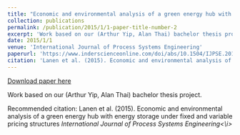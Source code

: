 ```yaml
---
title: "Economic and environmental analysis of a green energy hub with energy storage under fixed and variable pricing structures"
collection: publications
permalink: /publication/2015/1/1-paper-title-number-2
excerpt: 'Work based on our (Arthur Yip, Alan Thai) bachelor thesis project.'
date: 2015/1/1
venue: 'International Journal of Process Systems Engineering'
paperurl: 'https://www.inderscienceonline.com/doi/abs/10.1504/IJPSE.2015.071434'
citation: 'Lanen et al. (2015). Economic and environmental analysis of a green energy hub with energy storage under fixed and variable pricing structures <i>International Journal of Process Systems Engineering<\i>'
---
```


<a href='https://www.inderscienceonline.com/doi/abs/10.1504/IJPSE.2015.071434'>Download paper here</a>

Work based on our (Arthur Yip, Alan Thai) bachelor thesis project.

Recommended citation: Lanen et al. (2015). Economic and environmental analysis of a green energy hub with energy storage under fixed and variable pricing structures <i>International Journal of Process Systems Engineering<\i>